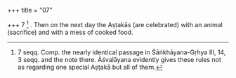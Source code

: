 +++
title = "07"

+++
7 [^3] . Then on the next day the Aṣṭakās (are celebrated) with an animal (sacrifice) and with a mess of cooked food.


[^3]:  7 seqq. Comp. the nearly identical passage in Śāṅkhāyana-Gṛhya III, 14, 3 seqq. and the note there. Āśvalāyana evidently gives these rules not as regarding one special Aṣṭakā but all of them.
